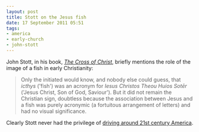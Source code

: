 ```yaml
---
layout: post
title: Stott on the Jesus fish
date: 17 September 2011 05:51
tags:
- america
- early-church
- john-stott
---
```

John Stott, in his book, *[The Cross of Christ](http://www.amazon.co.uk/gp/product/1844741559/ref=as_li_ss_tl?ie=UTF8&tag=jakebeldercom-21&linkCode=as2&camp=1634&creative=19450&creativeASIN=1844741559)*, briefly mentions the role of the image of a fish in early Christianity:

<blockquote>
Only the initiated would know, and nobody else could guess, that <em>icthys</em> ('fish') was an acronym for <em>Iesus Christos Theou Huios Sotēr</em> ('Jesus Christ, Son of God, Saviour'). But it did not remain the Christian sign, doubtless because the association between Jesus and a fish was purely acronymic (a fortuitous arrangement of letters) and had no visual significance.
</blockquote>

Clearly Stott never had the privilege of [driving around 21st century America](http://1.bp.blogspot.com/_RoFf0W8nCJo/SoctWwVM8HI/AAAAAAAABlU/7PpeW70mQsk/s400/ichthus-school-fish-7.jpg).
